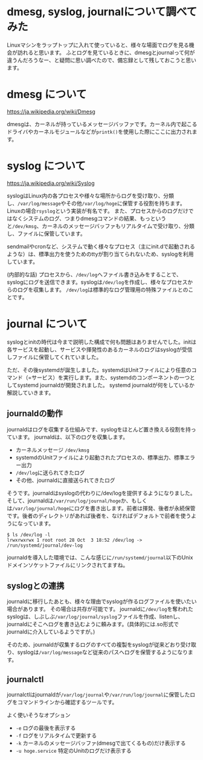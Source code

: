 dmesg, syslog, journalについて調べてみた
===

Linuxマシンをラップトップに入れて使っていると、様々な場面でログを見る機会が訪れると思います。
ふとログを見ているときに、dmesgとjournalって何が違うんだろうなー、と疑問に思い調べたので、備忘録として残しておこうと思います。

# dmesg について

https://ja.wikipedia.org/wiki/Dmesg

dmesgは、カーネルが持っているメッセージバッファです。カーネル内で起こるドライバやカーネルモジュールなどが`printk()`を使用した際にここに出力されます。

# syslog について

https://ja.wikipedia.org/wiki/Syslog

syslogはLinux内の各プロセスや様々な場所からログを受け取り、分類し、`/var/log/message`やその他`/var/log/hoge`に保管する役割を持ちます。
Linuxの場合`rsyslog`という実装が有名です。
また、プロセスからのログだけではなくシステムのログ、つまりdmesgコマンドの結果、もっというと`/dev/kmsg`、カーネルのメッセージバッファもリアルタイムで受け取り、分類し、ファイルに保管しています。

sendmailやcronなど、システムで動く様々なプロセス（主にinit.dで起動されるような）は、標準出力を使うためのttyが割り当てられないため、syslogを利用しています。

(内部的な話) プロセスから、`/dev/log`へファイル書き込みをすることで、syslogにログを送信できます。syslogは`/dev/log`を作成し、様々なプロセスからのログを収集します。 `/dev/log`は標準的なログ管理用の特殊ファイルとのことです。

# journal について

syslogとinitの時代は今まで説明した構成で何も問題はありませんでした。initは各サービスを起動し、サービスや揮発性のあるカーネルのログはsyslogが受信しファイルに保管してくれていました。

ただ、その後systemdが誕生しました。systemdはUnitファイルにより任意のコマンド（=サービス）を実行します。また、systemdのコンポーネントの一つとしてsystemd journaldが開発されました。
systemd journaldが何をしているか解説していきます。

## journaldの動作

journaldはログを収集する仕組みです、syslogをほとんど置き換える役割を持っています。
journaldは、以下のログを収集します。

- カーネルメッセージ `/dev/kmsg`
- systemdのUnitファイルにより起動されたプロセスの、標準出力、標準エラー出力
- `/dev/log`に送られてきたログ
- その他、journaldに直接送られてきたログ

そうです。journaldはsyslogの代わりに/dev/logを提供するようになりました。
そして、journaldは`/var/run/log/journal/hoge`か、もしくは`/var/log/journal/hoge`にログを書き出します。前者は揮発、後者が永続保管です。後者のディレクトリがあれば後者を、なければデフォルトで前者を使うようになっています。

```
$ ls /dev/log -l
lrwxrwxrwx 1 root root 28 Oct  3 18:52 /dev/log -> /run/systemd/journal/dev-log
```

journaldを導入した環境では、こんな感じに`/run/systemd/journal`以下のUnixドメインソケットファイルにリンクされてますね。

## syslogとの連携

journaldに移行したあとも、様々な理由でsyslogが作るログファイルを使いたい場合があります。
その場合は共存が可能です。
journaldに`/dev/log`を奪われたsyslogは、しぶしぶ`/var/log/journal/syslog`ファイルを作成、listenし、journaldにそこへログを書き込むように頼みます。(具体的には.so形式でjournaldに介入しているようですが。)

そのため、journaldが収集するログのすべての複製をsyslogが従来どおり受け取り、syslogは`/var/log/message`など従来のパスへログを保管するようになります。

## journalctl

journalctlはjournaldが`/var/log/journal`や`/var/run/log/journal`に保管したログをコマンドラインから確認するツールです。

よく使いそうなオプション

- `-e` ログの最後を表示する
- `-f` ログをリアルタイムで更新する
- `-k` カーネルのメッセージバッファ(dmesgで出てくるもの)だけ表示する
- `-u hoge.service` 特定のUnitのログだけ表示する
